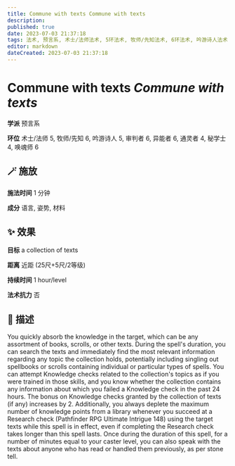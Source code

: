 ```yaml
---
title: Commune with texts Commune with texts
description: 
published: true
date: 2023-07-03 21:37:18
tags: 法术, 预言系, 术士/法师法术, 5环法术, 牧师/先知法术, 6环法术, 吟游诗人法术, 审判者法术, 异能者法术, 通灵者法术, 4环法术, 秘学士法术, 唤魂师法术
editor: markdown
dateCreated: 2023-07-03 21:37:18
---
```


# **Commune with texts** *Commune with texts*

**学派** 预言系 

**环位** 术士/法师 5, 牧师/先知 6, 吟游诗人 5, 审判者 6, 异能者 6, 通灵者 4, 秘学士 4, 唤魂师 6

## 🪄 施放

**施法时间** 1 分钟

**成分** 语言, 姿势, 材料

## ✨ 效果 

**目标** a collection of texts 

**距离** 近距 (25尺+5尺/2等级)  

**持续时间** 1 hour/level 

**法术抗力** 否

## 📖 描述

You quickly absorb the knowledge in the target, which can be any assortment of books, scrolls, or other texts. During the spell's duration, you can search the texts and immediately find the most relevant information regarding any topic the collection holds, potentially including singling out spellbooks or scrolls containing individual or particular types of spells. You can attempt Knowledge checks related to the collection's topics as if you were trained in those skills, and you know whether the collection contains any information about which you failed a Knowledge check in the past 24 hours. The bonus on Knowledge checks granted by the collection of texts (if any) increases by 2.  Additionally, you always deplete the maximum number of knowledge points from a library whenever you succeed at a Research check (Pathfinder RPG Ultimate Intrigue 148) using the target texts while this spell is in effect, even if completing the Research check takes longer than this spell lasts. Once during the duration of this spell, for a number of minutes equal to your caster level, you can also speak with the texts about anyone who has read or handled them previously, as per stone tell.
    